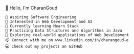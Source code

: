 👋 Hello, I'm  CharanGoud

    🎯 Aspiring Software Engineering 
    👀 Interested in Web Development and AI
    🌱 Currently learning Mearn Stack 
    🧠 Practicing Data Structures and Algorithms in Java
    💼 Exploring real-world applications of Web Development
    📫 Connect with me on www.linkedin.com/in/charangoud-e
    💻 Check out my projects on GitHub


